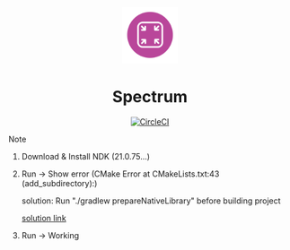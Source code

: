 <p align="center">
  <a href="https://libspectrum.io/">
    <img src="website/static/img/spectrum_logo_color.svg" width="20%" />
  </a>
</p>
<h1 align="center">
  Spectrum
</h1>
<p align="center">
  <a href="https://circleci.com/gh/facebookincubator/spectrum">
    <img src="https://circleci.com/gh/facebookincubator/spectrum.svg?style=svg" alt="CircleCI" />
  </a>
</p>

Note 

1. Download & Install NDK (21.0.75...)

2. Run -> Show error (CMake Error at CMakeLists.txt:43 (add_subdirectory):)
    <p>solution: Run "./gradlew prepareNativeLibrary" before building project</P>
    <a href="[url](https://github.com/facebookincubator/spectrum/issues/27)">solution link</a>
 
3. Run -> Working
